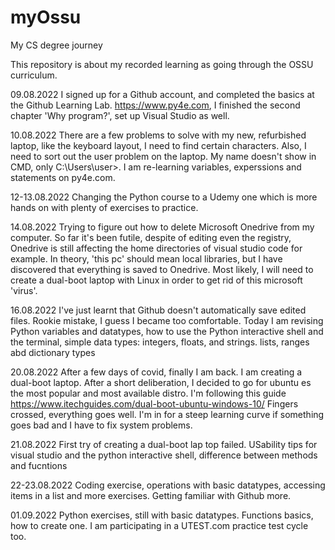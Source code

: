 # myOssu
My CS degree journey

This repository is about my recorded learning as going through the OSSU curriculum.

09.08.2022
I signed up for a Github account, and completed the basics at the Github Learning Lab.
https://www.py4e.com, I finished the second chapter 'Why program?', set up Visual Studio as well.

10.08.2022
There are a few problems to solve with my new, refurbished laptop, like the keyboard layout, I need to find certain characters. Also, I need to sort out the user problem on the laptop. My name doesn't show in CMD, only C:\Users\user>. 
I am re-learning variables, experssions and statements on py4e.com.

12-13.08.2022
Changing the Python course to a Udemy one which is more hands on with plenty of exercises to practice.

14.08.2022
Trying to figure out how to delete Microsoft Onedrive from my computer. So far it's been futile, despite of editing even the registry, Onedrive is still affecting the home directories of visual studio code for example. In theory, 'this pc' should mean local libraries, but I have discovered that everything is saved to Onedrive. Most likely, I will need to create a dual-boot laptop with Linux in order to get rid of this microsoft 'virus'.

16.08.2022
I've just learnt that Github doesn't automatically save edited files. Rookie mistake, I guess I became too comfortable.
Today I am revising Python variables and datatypes, 
how to use the Python interactive shell and the terminal, 
simple data types: integers, floats, and strings.
lists, ranges abd dictionary types

20.08.2022
After a few days of covid, finally I am back. 
I am creating a dual-boot laptop. After a short deliberation, I decided to go for ubuntu es the most popular and most available distro.
I'm following this guide https://www.itechguides.com/dual-boot-ubuntu-windows-10/ Fingers crossed, everything goes well. I'm in for a steep learning curve if something goes bad and I have to fix system problems. 

21.08.2022
First try of creating a dual-boot lap top failed. 
USability tips for visual studio and the python interactive shell,
difference between methods and fucntions

22-23.08.2022
Coding exercise, operations with basic datatypes, accessing items in a list and more exercises.
Getting familiar with Github more.

01.09.2022
Python exercises, still with basic datatypes.
Functions basics, how to create one.
I am participating in a UTEST.com practice test cycle too. 
